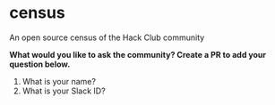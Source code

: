 # census

An open source census of the Hack Club community

**What would you like to ask the community? Create a PR to add your question below.**

1. What is your name?
2. What is your Slack ID?

